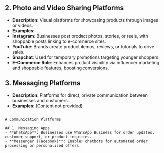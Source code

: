 ## 2. Photo and Video Sharing Platforms
- **Description**: Visual platforms for showcasing products through images or videos.
- **Examples**:
- **Instagram**: Businesses post product photos, stories, or reels, with shoppable posts linking to e-commerce sites.
- **YouTube**: Brands create product demos, reviews, or tutorials to drive sales.
- **Snapchat**: Used for temporary promotions targeting younger shoppers.
- **E-Commerce Role**: Enhances product visibility via influencer marketing and shoppable features, boosting conversions.

## 3. Messaging Platforms
- **Description**: Platforms for direct, private communication between businesses and customers.
- **Examples**: (Content not provided)
```

# Communication Platforms

## 1. Messaging Apps
- **WhatsApp**: Businesses use WhatsApp Business for order updates, customer support, or product inquiries.
- **Messenger (Facebook)**: Enables chatbots for automated order processing or personalized offers.
